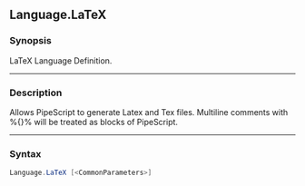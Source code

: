 Language.LaTeX
--------------

### Synopsis
LaTeX Language Definition.

---

### Description

Allows PipeScript to generate Latex and Tex files.
Multiline comments with %{}% will be treated as blocks of PipeScript.

---

### Syntax
```PowerShell
Language.LaTeX [<CommonParameters>]
```

